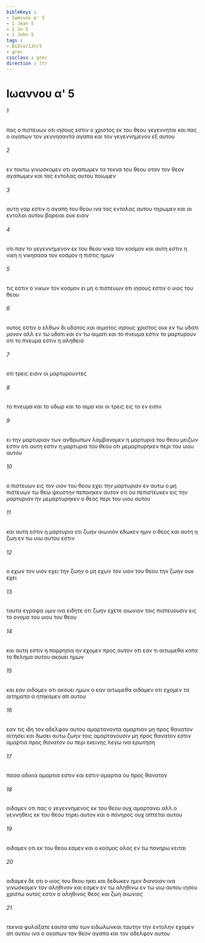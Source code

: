 ```yaml
---
bibleKeys : 
- Ιωαννου α' 5
- 1 Jean 5
- 1 Jn 5
- 1 John 5
tags : 
- Bible/1Jn/5
- grec
cssclass : grec
direction : ltr
---
```


# Ιωαννου α' 5

###### 1
πας ο πιστευων οτι ιησους εστιν ο χριστος εκ του θεου γεγεννηται και πας ο αγαπων τον γεννησαντα αγαπα και τον γεγεννημενον εξ αυτου
###### 2
εν τουτω γινωσκομεν οτι αγαπωμεν τα τεκνα του θεου οταν τον θεον αγαπωμεν και τας εντολας αυτου ποιωμεν
###### 3
αυτη γαρ εστιν η αγαπη του θεου ινα τας εντολας αυτου τηρωμεν και αι εντολαι αυτου βαρειαι ουκ εισιν
###### 4
οτι παν το γεγεννημενον εκ του θεου νικα τον κοσμον και αυτη εστιν η νικη η νικησασα τον κοσμον η πιστις ημων
###### 5
τις εστιν ο νικων τον κοσμον ει μη ο πιστευων οτι ιησους εστιν ο υιος του θεου
###### 6
ουτος εστιν ο ελθων δι υδατος και αιματος ιησους χριστος ουκ εν τω υδατι μονον αλλ εν τω υδατι και εν τω αιματι και το πνευμα εστιν το μαρτυρουν οτι το πνευμα εστιν η αληθεια
###### 7
οτι τρεις εισιν οι μαρτυρουντες
###### 8
το πνευμα και το υδωρ και το αιμα και οι τρεις εις το εν εισιν
###### 9
ει την μαρτυριαν των ανθρωπων λαμβανομεν η μαρτυρια του θεου μειζων εστιν οτι αυτη εστιν η μαρτυρια του θεου οτι μεμαρτυρηκεν περι του υιου αυτου
###### 10
ο πιστευων εις τον υιον του θεου εχει την μαρτυριαν εν αυτω ο μη πιστευων τω θεω ψευστην πεποιηκεν αυτον οτι ου πεπιστευκεν εις την μαρτυριαν ην μεμαρτυρηκεν ο θεος περι του υιου αυτου
###### 11
και αυτη εστιν η μαρτυρια οτι ζωην αιωνιον εδωκεν ημιν ο θεος και αυτη η ζωη εν τω υιω αυτου εστιν
###### 12
ο εχων τον υιον εχει την ζωην ο μη εχων τον υιον του θεου την ζωην ουκ εχει
###### 13
ταυτα εγραψα υμιν ινα ειδητε οτι ζωην εχετε αιωνιον τοις πιστευουσιν εις το ονομα του υιου του θεου
###### 14
και αυτη εστιν η παρρησια ην εχομεν προς αυτον οτι εαν τι αιτωμεθα κατα το θελημα αυτου ακουει ημων
###### 15
και εαν οιδαμεν οτι ακουει ημων ο εαν αιτωμεθα οιδαμεν οτι εχομεν τα αιτηματα α ητηκαμεν απ αυτου
###### 16
εαν τις ιδη τον αδελφον αυτου αμαρτανοντα αμαρτιαν μη προς θανατον αιτησει και δωσει αυτω ζωην τοις αμαρτανουσιν μη προς θανατον εστιν αμαρτια προς θανατον ου περι εκεινης λεγω ινα ερωτηση
###### 17
πασα αδικια αμαρτια εστιν και εστιν αμαρτια ου προς θανατον
###### 18
οιδαμεν οτι πας ο γεγεννημενος εκ του θεου ουχ αμαρτανει αλλ ο γεννηθεις εκ του θεου τηρει αυτον και ο πονηρος ουχ απτεται αυτου
###### 19
οιδαμεν οτι εκ του θεου εσμεν και ο κοσμος ολος εν τω πονηρω κειται
###### 20
οιδαμεν δε οτι ο υιος του θεου ηκει και δεδωκεν ημιν διανοιαν ινα γινωσκομεν τον αληθινον και εσμεν εν τω αληθινω εν τω υιω αυτου ιησου χριστω ουτος εστιν ο αληθινος θεος και ζωη αιωνιος
###### 21
τεκνια φυλαξατε εαυτα απο των ειδωλωνκαι ταυτην την εντολην εχομεν απ αυτου ινα ο αγαπων τον θεον αγαπα και τον αδελφον αυτου
